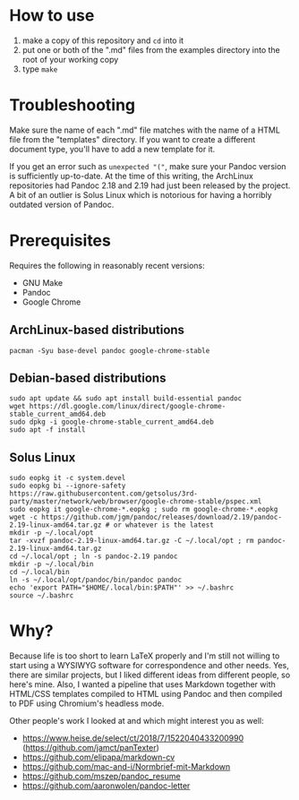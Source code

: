 # How to use

1. make a copy of this repository and `cd` into it
2. put one or both of the ".md" files from the examples directory into the root of your working copy
3. type `make`

# Troubleshooting

Make sure the name of each ".md" file matches with the name of a HTML file from the "templates" directory. If you want to create a different document type, you'll have to add a new template for it.

If you get an error such as `unexpected "("`, make sure your Pandoc version is sufficiently up-to-date. At the time of this writing, the ArchLinux repositories had Pandoc 2.18 and 2.19 had just been released by the project. A bit of an outlier is Solus Linux which is notorious for having a horribly outdated version of Pandoc.

# Prerequisites

Requires the following in reasonably recent versions:
- GNU Make
- Pandoc
- Google Chrome

## ArchLinux-based distributions

```
pacman -Syu base-devel pandoc google-chrome-stable
```

## Debian-based distributions

```
sudo apt update && sudo apt install build-essential pandoc
wget https://dl.google.com/linux/direct/google-chrome-stable_current_amd64.deb
sudo dpkg -i google-chrome-stable_current_amd64.deb
sudo apt -f install
```

## Solus Linux

```
sudo eopkg it -c system.devel
sudo eopkg bi --ignore-safety https://raw.githubusercontent.com/getsolus/3rd-party/master/network/web/browser/google-chrome-stable/pspec.xml
sudo eopkg it google-chrome-*.eopkg ; sudo rm google-chrome-*.eopkg
wget -c https://github.com/jgm/pandoc/releases/download/2.19/pandoc-2.19-linux-amd64.tar.gz # or whatever is the latest
mkdir -p ~/.local/opt
tar -xvzf pandoc-2.19-linux-amd64.tar.gz -C ~/.local/opt ; rm pandoc-2.19-linux-amd64.tar.gz
cd ~/.local/opt ; ln -s pandoc-2.19 pandoc
mkdir -p ~/.local/bin
cd ~/.local/bin
ln -s ~/.local/opt/pandoc/bin/pandoc pandoc
echo 'export PATH="$HOME/.local/bin:$PATH"' >> ~/.bashrc
source ~/.bashrc
```

# Why?

Because life is too short to learn LaTeX properly and I'm still not willing to start using a WYSIWYG software for correspondence and other needs. Yes, there are similar projects, but I liked different ideas from different people, so here's mine. Also, I wanted a pipeline that uses Markdown together with HTML/CSS templates compiled to HTML using Pandoc and then compiled to PDF using Chromium's headless mode.

Other people's work I looked at and which might interest you as well:

- https://www.heise.de/select/ct/2018/7/1522040433200990
  (https://github.com/jamct/panTexter)
- https://github.com/elipapa/markdown-cv
- https://github.com/mac-and-i/Normbrief-mit-Markdown
- https://github.com/mszep/pandoc_resume
- https://github.com/aaronwolen/pandoc-letter
